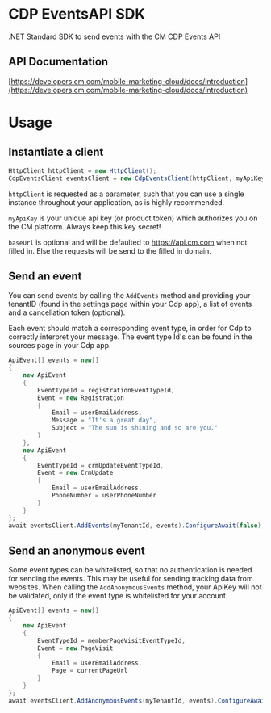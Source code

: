 # CDP EventsAPI SDK
.NET Standard SDK to send events with the CM CDP Events API

## API Documentation
[https://developers.cm.com/mobile-marketing-cloud/docs/introduction](https://developers.cm.com/mobile-marketing-cloud/docs/introduction)

# Usage

## Instantiate a client

```cs
HttpClient httpClient = new HttpClient();
CdpEventsClient eventsClient = new CdpEventsClient(httpClient, myApiKey);
```

`httpClient` is requested as a parameter, such that you can use a single instance throughout your application, as is highly recommended.

`myApiKey` is your unique api key (or product token) which authorizes you on the CM platform. Always keep this key secret!

`baseUrl` is optional and will be defaulted to https://api.cm.com when not filled in. Else the requests will be send to the filled in domain.

## Send an event

You can send events by calling the `AddEvents` method and providing your tenantID (found in the settings page within your Cdp app), a list of events and a cancellation token (optional).

Each event should match a corresponding event type, in order for Cdp to correctly interpret your message. The event type Id's can be found in the sources page in your Cdp app.

```cs
ApiEvent[] events = new[]
{
	new ApiEvent
	{
		EventTypeId = registrationEventTypeId,
		Event = new Registration
		{
			Email = userEmailAddress,
			Message = "It's a great day",
			Subject = "The sun is shining and so are you."
		}
	},
	new ApiEvent
	{
		EventTypeId = crmUpdateEventTypeId,
		Event = new CrmUpdate
		{
			Email = userEmailAddress,
			PhoneNumber = userPhoneNumber
		}
	}
};
await eventsClient.AddEvents(myTenantId, events).ConfigureAwait(false);
```

## Send an anonymous event

Some event types can be whitelisted, so that no authentication is needed for sending the events. This may be useful for sending tracking data from websites. When calling the `AddAnonymousEvents` method, your ApiKey will not be validated, only if the event type is whitelisted for your account.

```cs
ApiEvent[] events = new[]
{
	new ApiEvent
	{
		EventTypeId = memberPageVisitEventTypeId,
		Event = new PageVisit
		{
			Email = userEmailAddress,
			Page = currentPageUrl
		}
	}
};
await eventsClient.AddAnonymousEvents(myTenantId, events).ConfigureAwait(false);
```
